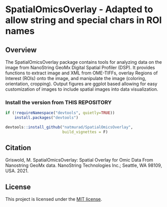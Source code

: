 # SpatialOmicsOverlay - Adapted to allow string and special chars in ROI names

## Overview

The SpatialOmicsOverlay package contains tools for analyzing data on the image from
NanoString GeoMx Digital Spatial Profiler (DSP). It provides functions
to extract image and XML from OME-TIFFs, overlay Regions of Interest (ROIs) onto
the image, and manipulate the image (coloring, orientation, cropping). Output 
figures are ggplot based allowing for easy customization of images to include
spatial images into data visualization. 


### Install the version from THIS REPOSITORY
``` r
if (!requireNamespace("devtools", quietly=TRUE))
    install.packages("devtools")
    
devtools::install_github("natmurad/SpatialOmicsOverlay", 
                         build_vignettes = F)
```

## Citation
Griswold, M.
SpatialOmicsOverlay: Spatial Overlay for Omic Data From Nanostring GeoMx data. 
NanoString Technologies Inc.; Seattle, WA 98109, USA. 2021. 

## License
This project is licensed under the [MIT license](LICENSE).
